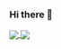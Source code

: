 ### Hi there 👋

<!--
**ityuany/ityuany** is a ✨ _special_ ✨ repository because its `README.md` (this file) appears on your GitHub profile.

Here are some ideas to get you started:

- 🔭 I’m currently working on ...
- 🌱 I’m currently learning ...
- 👯 I’m looking to collaborate on ...
- 🤔 I’m looking for help with ...
- 💬 Ask me about ...
- 📫 How to reach me: ...
- 😄 Pronouns: ...
- ⚡ Fun fact: ...
-->


<a href="https://github.com/ityuany">
  <img align="center" src="https://github-readme-stats.vercel.app/api?username=ityuany&hide=contribs&count_private=true&show_icons=true" />
</a>
<a href="https://github.com/ityuany">
  <img align="center" src="https://github-readme-stats.vercel.app/api/top-langs/?username=ityuany&layout=compact" />
</a>
